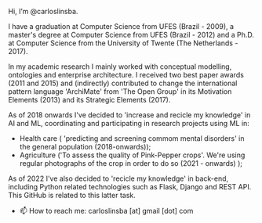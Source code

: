  Hi, I’m @carloslinsba. 

I have a graduation at Computer Science from UFES (Brazil - 2009), a master's degree at Computer Science from UFES (Brazil - 2012) and a Ph.D. at Computer Science from the University of Twente (The Netherlands - 2017).


In my academic research I mainly worked with conceptual modelling, ontologies and enterprise architecture.  I received two best paper awards (2011 and 2015) and (indirectly) contributed to change the international pattern language 'ArchiMate' from 'The Open Group' in its Motivation Elements (2013) and its Strategic Elements (2017). 
 
As of 2018 onwards I've decided to 'increase and recicle my knowledge' in AI and ML, coordinating and participating in research projects using ML in:
- Health care ( 'predicting and screening commom mental disorders' in the general population (2018-onwards)); 
- Agriculture ('To assess the quality of Pink-Pepper crops'.  We're using regular photographs of the crop in order to do so (2021 - onwards) );

As of 2022 I've also decided to 'recicle my knowledge' in back-end, including Python related technologies such as Flask, Django and REST API. 
This GitHub is related to this latter task.


 
- 📫 How to reach me: carloslinsba [at] gmail [dot] com


